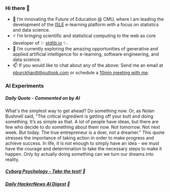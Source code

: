 ### Hi there 👋

-   📖 I’m innovating the Future of Education @ CMU, where I am leading the development of the [ISLE](https://www.stat.cmu.edu/isle) e-learning platform with a focus on statistics and data science.
-   ⚡ I’m bringing scientific and statistical computing to the web as core developer of ✨ [stdlib.io](https://stdlib.io) ✨.
-   🔭 I’m currently exploring the amazing opportunities of generative and applied artificial intelligence for e-learning, software engineering, and data science.
-   📫 If you would like to chat about any of the above: Send me an email at [pburckhardt@outlook.com](mailto:pburckhardt@outlook.com) or schedule a [10min meeting with me](https://cal.com/philipp-burckhardt/10min).

### AI Experiments

##### Daily Quote - Commented on by AI

<!-- <quote> -->

What's the simplest way to get ahead? Do something now. Or, as Nolan Bushnell said, "The critical ingredient is getting off your butt and doing something. It’s as simple as that. A lot of people have ideas, but there are few who decide to do something about them now. Not tomorrow. Not next week. But today. The true entrepreneur is a doer, not a dreamer." This quote stresses the importance of taking action in order to make progress and achieve success. In life, it is not enough to simply have an idea - we must have the courage and determination to take the necessary steps to make it happen. Only by actually doing something can we turn our dreams into reality.

<!-- </quote> -->

##### [Cyborg Psychology - Take the test!](http://cyborg-psychology.com/) 🚀 
##### [Daily HackerNews AI Digest](https://ai-digest.vercel.app/) :brain:
